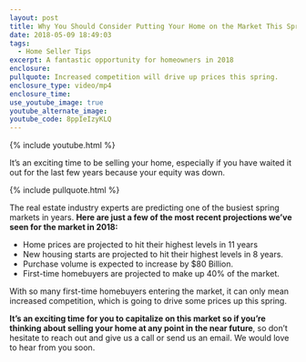 ```yaml
---
layout: post
title: Why You Should Consider Putting Your Home on the Market This Spring
date: 2018-05-09 18:49:03
tags:
  - Home Seller Tips
excerpt: A fantastic opportunity for homeowners in 2018
enclosure:
pullquote: Increased competition will drive up prices this spring.
enclosure_type: video/mp4
enclosure_time:
use_youtube_image: true
youtube_alternate_image:
youtube_code: 8ppIeIzyKLQ
---
```


{% include youtube.html %}

It’s an exciting time to be selling your home, especially if you have waited it out for the last few years because your equity was down.

{% include pullquote.html %}

The real estate industry experts are predicting one of the busiest spring markets in years. **Here are just a few of the most recent projections we’ve seen for the market in 2018:**

* Home prices are projected to hit their highest levels in 11 years
* New housing starts are projected to hit their highest levels in 8 years.
* Purchase volume is expected to increase by $80 Billion.
* First-time homebuyers are projected to make up 40% of the market.

With so many first-time homebuyers entering the market, it can only mean increased competition, which is going to drive some prices up this spring.

**It’s an exciting time for you to capitalize on this market so if you’re thinking about selling your home at any point in the near future**, so don’t hesitate to reach out and give us a call or send us an email. We would love to hear from you soon.